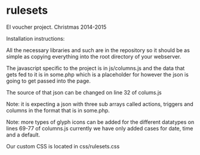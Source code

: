 rulesets
========

EI voucher project. Christmas 2014-2015

Installation instructions:

All the necessary libraries and such are in the repository so it should be as simple as copying everything into the root directory of your webserver.

The javascript specific to the project is in js/columns.js and the data that gets fed to it is in some.php which is a placeholder for however the json is going to get passed into the page.

The source of that json can be changed on line 32 of colums.js

Note: it is expecting a json with three sub arrays called actions, triggers and columns in the format that is in some.php.

Note: more types of glyph icons can be added for the different datatypes on lines 69-77 of columns.js currently we have only added cases for date, time and a default.

Our custom CSS is located in css/rulesets.css
